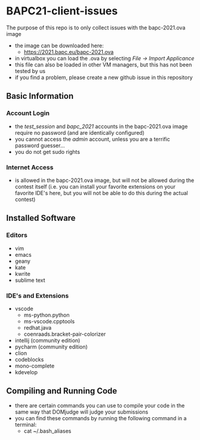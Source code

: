 # BAPC21-client-issues

The purpose of this repo is to only collect issues with the bapc-2021.ova image
 - the image can be downloaded here:
   - https://2021.bapc.eu/bapc-2021.ova
 - in virtualbox you can load the .ova by selecting _File -> Import Applicance_
 - this file can also be loaded in other VM managers, but this has not been tested by us
 - if you find a problem, please create a new github issue in this repository

## Basic Information

### Account Login
 - the _test_session_ and _bapc_2021_ accounts in the bapc-2021.ova image require no password (and are identically configured)
 - you cannot access the _admin_ account, unless you are a terrific password guesser...
 - you do not get sudo rights

### Internet Access
 - is allowed in the bapc-2021.ova image, but will not be allowed during the contest itself (i.e. you can install your favorite extensions on your favorite IDE's here, but you will not be able to do this during the actual contest)

## Installed Software

### Editors
 - vim
 - emacs
 - geany
 - kate
 - kwrite
 - sublime text

### IDE's and Extensions
 - vscode
   - ms-python.python
   - ms-vscode.cpptools
   - redhat.java
   - coenraads.bracket-pair-colorizer
 - intellij (community edition)
 - pycharm (community edition)
 - clion
 - codeblocks
 - mono-complete
 - kdevelop

## Compiling and Running Code
 - there are certain commands you can use to compile your code in the same way that DOMjudge will judge your submissions
 - you can find these commands by running the following command in a terminal:
   - cat ~/.bash_aliases
